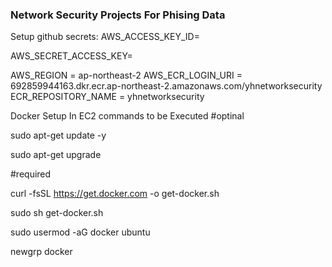 ### Network Security Projects For Phising Data

Setup github secrets:
AWS_ACCESS_KEY_ID=

AWS_SECRET_ACCESS_KEY=

AWS_REGION = ap-northeast-2
AWS_ECR_LOGIN_URI = 692859944163.dkr.ecr.ap-northeast-2.amazonaws.com/yhnetworksecurity
ECR_REPOSITORY_NAME = yhnetworksecurity

Docker Setup In EC2 commands to be Executed
#optinal

sudo apt-get update -y

sudo apt-get upgrade

#required

curl -fsSL https://get.docker.com -o get-docker.sh

sudo sh get-docker.sh

sudo usermod -aG docker ubuntu

newgrp docker